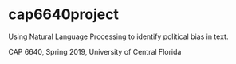 # cap6640project
Using Natural Language Processing to identify political bias in text.

CAP 6640, Spring 2019, University of Central Florida
